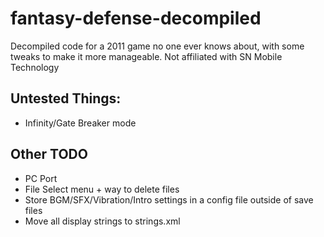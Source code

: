 # fantasy-defense-decompiled
 Decompiled code for a 2011 game no one ever knows about, with some tweaks to make it more manageable. Not affiliated with SN Mobile Technology

## Untested Things:
- Infinity/Gate Breaker mode

## Other TODO
- PC Port
- File Select menu + way to delete files
- Store BGM/SFX/Vibration/Intro settings in a config file outside of save files
- Move all display strings to strings.xml
